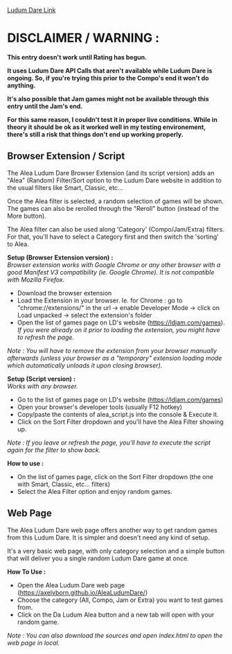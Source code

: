 [Ludum Dare Link](https://ldjam.com/events/ludum-dare/53/alea-ludum-dare)

# DISCLAIMER / WARNING :

**This entry doesn't work until Rating has begun.**

**It uses Ludum Dare API Calls that aren't available while Ludum Dare is ongoing. So, if you're trying this prior to the Compo's end it won't do anything.**

**It's also possible that Jam games might not be available through this entry until the Jam's end.**

**For this same reason, I couldn't test it in proper live conditions. While in theory it should be ok as it worked well in my testing environement, there's still a risk that things don't end up working properly.**

## Browser Extension / Script

The Alea Ludum Dare Browser Extension (and its script version) adds an "Alea" (Random) Filter/Sort option to the Ludum Dare website in addition to the usual filters like Smart, Classic, etc...

Once the Alea filter is selected, a random selection of games will be shown. The games can also be rerolled through the "Reroll" button (instead of the More button).

The Alea filter can also be used along 'Category' (Compo/Jam/Extra) filters. For that, you'll have to select a Category first and then switch the 'sorting' to Alea.

**Setup (Browser Extension version) :**  
*Browser extension works with Google Chrome or any other browser with a good Manifest V3 compatibility (ie. Google Chrome).*
*It is not compatible with Mozilla Firefox.*
- Download the browser extension
- Load the Extension in your browser. Ie. for Chrome : go to "chrome://extensions/" in the url -> enable Developer Mode -> click on Load unpacked -> select the extension's folder
- Open the list of games page on LD's website (https://ldjam.com/games). *If you were already on it prior to loading the extension, you might have to refresh the page.*

*Note : You will have to remove the extension from your browser manually afterwards (unless your browser as a "temporary" extension loading mode which automatically unloads it upon closing browser).*

**Setup (Script version) :**  
*Works with any browser.*
- Go to the list of games page on LD's website (https://ldjam.com/games)
- Open your browser's developer tools (usually F12 hotkey)
- Copy/paste the contents of alea_script.js into the console & Execute it.
- Click on the Sort Filter dropdown and you'll have the Alea Filter showing up.

*Note : If you leave or refresh the page, you'll have to execute the script again for the filter to show back.*

**How to use :**
- On the list of games page, click on the Sort Filter dropdown (the one with Smart, Classic, etc... filters)
- Select the Alea Filter option and enjoy random games.

## Web Page

The Alea Ludum Dare web page offers another way to get random games from this Ludum Dare. It is simpler and doesn't need any kind of setup.

It's a very basic web page, with only category selection and a simple button that will deliver you a single random Ludum Dare game at once.

**How To Use :**
- Open the Alea Ludum Dare web page (https://axelvborn.github.io/AleaLudumDare/)
- Choose the category (All, Compo, Jam or Extra) you want to test games from.
- Click on the Da Ludum Alea button and a new tab will open with your random game.

*Note : You can also download the sources and open index.html to open the web page in local.*
